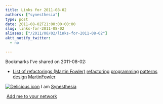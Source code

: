 ```yaml
---
title: Links for 2011-08-02
authors: ["synesthesia"]
type: post
date: 2011-08-02T21:00:00+00:00
slug: links-for-2011-08-02 
aliases: ["/2011/08/02/links-for-2011-08-02"]
aktt_notify_twitter:
  - no

---
```

Bookmarks I&#8217;ve shared on 2011-08-02:

  * [List of refactorings (Martin Fowler)][1] 
    [refactoring][2] [programming][3] [patterns][4] [design][5] [MartinFowler][6] </li> </ul> 
    
    <p class="deliciouslink">
      <a href="https://del.icio.us/synesthesia" title="See all my bookmarks on del.icio.us"><img src="https://www.synesthesia.co.uk/images/deliciousicon.jpg" alt="Delicious icon" /></a>&nbsp;I am <a href="https://del.icio.us/synesthesia" title="See all my bookmarks on del.icio.us">Synesthesia</a>
    </p>
    
    <p class="deliciouslink">
      <a href="https://del.icio.us/network?add=synesthesia" title="Add me to your del.icio.us network"><img src="https://www.synesthesia.co.uk/images/add.gif" alt="" /></a>&nbsp;<a href="https://del.icio.us/network?add=synesthesia" title="Add me to your del.icio.us network">Add me to your network</a>
    </p>

 [1]: https://www.refactoring.com/catalog/index.html
 [2]: https://www.delicious.com/synesthesia/refactoring
 [3]: https://www.delicious.com/synesthesia/programming
 [4]: https://www.delicious.com/synesthesia/patterns
 [5]: https://www.delicious.com/synesthesia/design
 [6]: https://www.delicious.com/synesthesia/MartinFowler